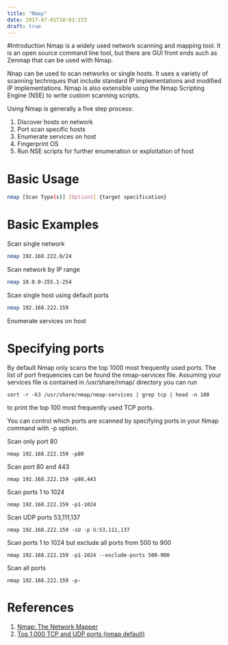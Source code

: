 ```yaml
---
title: "Nmap"
date: 2017-07-01T10:03:27Z
draft: true
---
```


#Introduction
Nmap is a widely used network scanning and mapping tool. It is an open source command line tool, but there are GUI front ends such as Zenmap that can be used with Nmap.

Nnap can be used to scan networks or single hosts. It uses a variety of scanning techniques that include standard IP implementations and modified IP implementations. Nmap is also extensible using the Nmap Scripting Engine (NSE) to write custom scanning scripts. 

Using Nmap is generally a five step process:

1. Discover hosts on network
2. Port scan specific hosts
3. Enumerate services on host
4. Fingerprint OS
5. Run NSE scripts for further enumeration or exploitation of host

# Basic Usage
```bash
nmap [Scan Type(s)] [Options] {target specification}
```

# Basic Examples
Scan single network
```bash
nmap 192.168.222.0/24
```

Scan network by IP range
```bash
nmap 10.0.0-255.1-254
```

Scan single host using default ports
```bash
nmap 192.168.222.159
```

Enumerate services on host


# Specifying ports
By default Nmap only scans the top 1000 most frequently used ports. The list of port frequencies can be found the nmap-services file. Assuming your services file is contained in /usr/share/nmap/ directory you can run
```
sort -r -k3 /usr/share/nmap/nmap-services | grep tcp | head -n 100
```
to print the top 100 most frequently used TCP ports.

You can control which ports are scanned by specifying ports in your Nmap command with -p option.

Scan only port 80
```
nmap 192.168.222.159 -p80
```

Scan port 80 and 443
```
nmap 192.168.222.159 -p80,443
```

Scan ports 1 to 1024
```
nmap 192.168.222.159 -p1-1024
```

Scan UDP ports 53,111,137
```
nmap 192.168.222.159 -sU -p U:53,111,137
```

Scan ports 1 to 1024 but exclude all ports from 500 to 900
```
nmap 192.168.222.159 -p1-1024 --exclude-ports 500-900 
```

Scan all ports
```
nmap 192.168.222.159 -p-
```

# References
1. [Nmap: The Network Mapper](https://nmap.org/)
2. [Top 1,000 TCP and UDP ports (nmap default)](http://www.nullsec.us/top-1-000-tcp-and-udp-ports-nmap-default/)